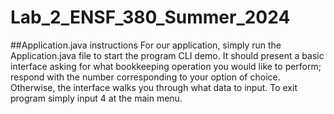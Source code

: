 # Lab_2_ENSF_380_Summer_2024
##Application.java instructions
For our application, simply run the Application.java file to start the program CLI demo. It should present a basic interface asking for what bookkeeping operation you would like to perform; respond with the number corresponding to your option of choice. Otherwise, the interface walks you through what data to input. To exit program simply input 4 at the main menu.
